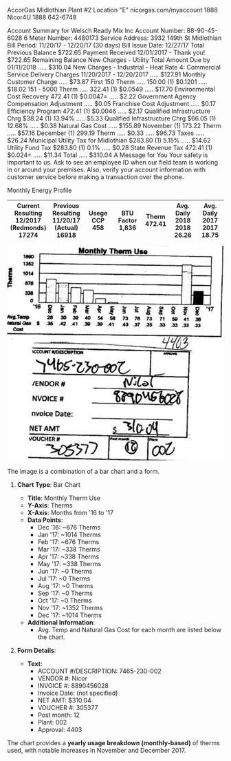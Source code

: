 AccorGas Midlothian Plant \#2
Location "E" nicorgas.com/myaccount
1888 Nicor4U 1888 642-6748

Account Summary for Welsch Ready Mix Inc
Account Number: 88-90-45-6028 6
Meter Number: 4480173
Service Address: 3932 149th St Midlothian
Bill Period: 11/20/17 - 12/20/17 (30 days)
Bill Issue Date: 12/27/17
Total Previous Balance
\$722.65
Payment Received 12/01/2017 - Thank you!
\$722.65
Remaining Balance
New Charges - Utility
Total Amount Due by 01/11/2018 ..... $\$ 310.04$
New Charges - Industrial - Heat
Rate 4: Commercial Service
Delivery Charges 11/20/2017 - 12/20/2017 ..... $\$ 127.91$
Monthly Customer Charge ..... $\$ 73.87$
First 150 Therm ..... 150.00 (1) $\$ 0.1201$ ..... $\$ 18.02$
151 - 5000 Therm ..... 322.41 (1) $\$ 0.0549$ ..... $\$ 17.70$
Environmental Cost Recovery 472.41 (1) $\$ 0.0047=$ ..... $\$ 2.22$
Government Agency Compensation Adjustment ..... $\$ 0.05$
Franchise Cost Adjustment ..... $\$ 0.17$
Efficiency Program 472.41 (1) $\$ 0.0046$ ..... $\$ 2.17$
Qualified Infrastructure Chrg $\$ 38.24$ (1) 13.94\% ..... $\$ 5.33$
Qualified Infrastructure Chrg $\$ 66.05$ (1) 12.68\% ..... $\$ 0.38$
Natural Gas Cost ..... $\$ 155.89$
November (1) 173.22 Therm ..... $\$ 57.16$
December (1) 299.19 Therm ..... $\$ 0.33$ ..... $\$ 96.73$
Taxes ..... \$26.24
Municipal Utility Tax for Midlothian $\$ 283.80$ (1) 5.15\% ..... $\$ 14.62$
Utility Fund Tax $\$ 283.80$ (1) 0.1\% ..... $\$ 0.28$
State Revenue Tax 472.41 (1) $\$ 0.024=$ ..... $\$ 11.34$
Total ..... $\$ 310.04$
A Message for You
Your safety is important to us. Ask to see an employee ID when our field team is working in or around your premises. Also, verify your account information with customer service before making a transaction over the phone.

Monthly Energy Profile

| Current <br> Resulting <br> 12/2017 <br> (Redmonds) <br> 17274 | Previous <br> Resulting <br> 11/20/17 <br> (Actual) <br> 16918 | Usege CCP <br> 458 | BTU Factor <br> 1,836 | Therm <br> 472.41 | Avg. Daily <br> 2018 <br> 2018 <br> 26.26 | Avg. Daily <br> 2017 <br> 2017 <br> 18.75 |
| :--: | :--: | :--: | :--: | :--: | :--: | :--: |

![](images/img-0.jpeg)

The image is a combination of a bar chart and a form.

1. **Chart Type**: Bar Chart
   - **Title**: Monthly Therm Use
   - **Y-Axis**: Therms
   - **X-Axis**: Months from '16 to '17
   - **Data Points**:
     - Dec '16: ~676 Therms
     - Jan '17: ~1014 Therms
     - Feb '17: ~676 Therms
     - Mar '17: ~338 Therms
     - Apr '17: ~338 Therms
     - May '17: ~338 Therms
     - Jun '17: ~0 Therms
     - Jul '17: ~0 Therms
     - Aug '17: ~0 Therms
     - Sep '17: ~0 Therms
     - Oct '17: ~0 Therms
     - Nov '17: ~1352 Therms
     - Dec '17: ~1014 Therms
   - **Additional Information**:
     - Avg. Temp and Natural Gas Cost for each month are listed below the chart.

2. **Form Details**:
   - **Text**:
     - ACCOUNT #/DESCRIPTION: 7465-230-002
     - VENDOR #: Nicor
     - INVOICE #: 8890456028
     - Invoice Date: (not specified)
     - NET AMT: $310.04
     - VOUCHER #: 305377
     - Post month: 12
     - Plant: 002
     - Approval: 4403

The chart provides a **yearly usage breakdown (monthly-based)** of therms used, with notable increases in November and December 2017.

